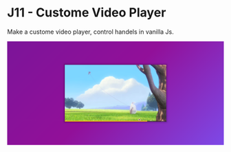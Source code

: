 # J11 - Custome Video Player

Make a custome video player, control handels in vanilla Js.

![View](https://github.com/MAshrafM/JS_Vanilla_30/blob/master/11_CustomVid/show.png)